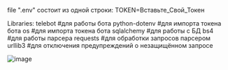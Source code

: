 file ".env" состоит из одной строки:
TOKEN=Вставьте_Свой_Токен

Libraries: 
telebot #для работы бота
python-dotenv #для импорта токена бота
os #для импорта токена бота
sqlalchemy #для работы с БД
bs4 #для работы парсера
requests #для обработки запросов парсером
urllib3 #для отключения предупреждений о незащищённом запросе

![image](https://github.com/Alanyle/studtgbot/assets/162821077/401d526a-7c94-4aca-bc27-537a415142d6)
